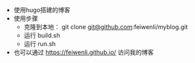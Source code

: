 - 使用hugo搭建的博客
- 使用步骤
	- 克隆到本地：
	git clone git@github.com:feiwenli/myblog.git
	- 运行 build.sh 
	- 运行 run.sh
- 也可以通过 https://feiwenli.github.io/ 访问我的博客
